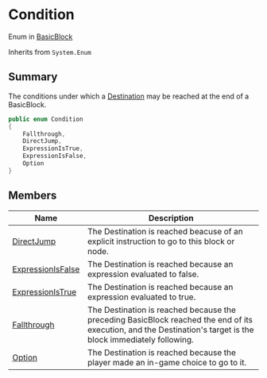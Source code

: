 # Condition

Enum in [BasicBlock](yarn.compiler.basicblock.md)

Inherits from `System.Enum`

## Summary

The conditions under which a [Destination](yarn.compiler.basicblock.destination.md) may be reached at the end of a BasicBlock.

```csharp
public enum Condition
{
    Fallthrough,
    DirectJump,
    ExpressionIsTrue,
    ExpressionIsFalse,
    Option
}
```

## Members

| Name                                                                         | Description                                                                                                                                                    |
| ---------------------------------------------------------------------------- | -------------------------------------------------------------------------------------------------------------------------------------------------------------- |
| [DirectJump](yarn.compiler.basicblock.condition.directjump.md)               | The Destination is reached beacuse of an explicit instruction to go to this block or node.                                                                     |
| [ExpressionIsFalse](yarn.compiler.basicblock.condition.expressionisfalse.md) | The Destination is reached because an expression evaluated to false.                                                                                           |
| [ExpressionIsTrue](yarn.compiler.basicblock.condition.expressionistrue.md)   | The Destination is reached because an expression evaluated to true.                                                                                            |
| [Fallthrough](yarn.compiler.basicblock.condition.fallthrough.md)             | The Destination is reached because the preceding BasicBlock reached the end of its execution, and the Destination's target is the block immediately following. |
| [Option](yarn.compiler.basicblock.condition.option.md)                       | The Destination is reached because the player made an in-game choice to go to it.                                                                              |
